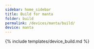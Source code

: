 ```yaml
---
sidebar: home_sidebar
title: Build for manta
folder: build
permalink: /devices/manta/build/
device: manta
---
```

{% include templates/device_build.md %}
